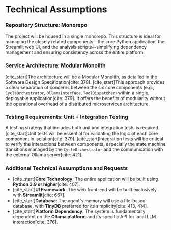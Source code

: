 # Technical Assumptions

### Repository Structure: Monorepo
The project will be housed in a single monorepo. This structure is ideal for managing the closely related components—the core Python application, the Streamlit web UI, and the analysis scripts—simplifying dependency management and ensuring consistency across the entire platform.

### Service Architecture: Modular Monolith
[cite_start]The architecture will be a Modular Monolith, as detailed in the Software Design Specification[cite: 378]. [cite_start]This approach provides a clear separation of concerns between the six core components (e.g., `CycleOrchestrator`, `OllamaInterface`, `ToolDispatcher`) within a single, deployable application[cite: 379]. It offers the benefits of modularity without the operational overhead of a distributed microservices architecture.

### Testing Requirements: Unit + Integration Testing
A testing strategy that includes both unit and integration tests is required. [cite_start]Unit tests will be essential for validating the logic of each core component in isolation[cite: 379]. [cite_start]Integration tests will be critical to verify the interactions between components, especially the state machine transitions managed by the `CycleOrchestrator` and the communication with the external Ollama server[cite: 421].

### Additional Technical Assumptions and Requests
* [cite_start]**Core Technology**: The entire application will be built using **Python 3.9 or higher**[cite: 407].
* [cite_start]**UI Framework**: The web front-end will be built exclusively with **Streamlit**[cite: 667].
* [cite_start]**Database**: The agent's memory will use a file-based database, with **TinyDB** preferred for its simplicity[cite: 413, 414].
* [cite_start]**Platform Dependency**: The system is fundamentally dependent on the **Ollama platform** and its specific API for local LLM interaction[cite: 376].
